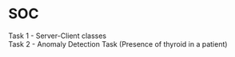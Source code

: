 # SOC
Task 1 - Server-Client classes  
Task 2 - Anomaly Detection Task (Presence of thyroid in a patient)
